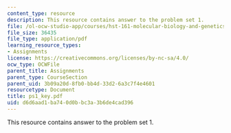 ```yaml
---
content_type: resource
description: This resource contains answer to the problem set 1.
file: /ol-ocw-studio-app/courses/hst-161-molecular-biology-and-genetics-in-modern-medicine-fall-2007/d6d6aad1ba740d0bbc3a3b6de4cad396_ps1_key.pdf
file_size: 36435
file_type: application/pdf
learning_resource_types:
- Assignments
license: https://creativecommons.org/licenses/by-nc-sa/4.0/
ocw_type: OCWFile
parent_title: Assignments
parent_type: CourseSection
parent_uid: 3b09a20d-8fb0-bb4d-33d2-6a3c7f4e4601
resourcetype: Document
title: ps1_key.pdf
uid: d6d6aad1-ba74-0d0b-bc3a-3b6de4cad396
---
```

This resource contains answer to the problem set 1.